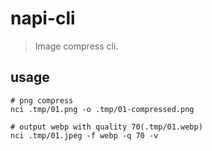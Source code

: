 # napi-cli
> Image compress cli.

## usage
```shell
# png compress
nci .tmp/01.png -o .tmp/01-compressed.png

# output webp with quality 70(.tmp/01.webp)
nci .tmp/01.jpeg -f webp -q 70 -v
```
